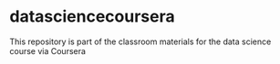 datasciencecoursera
===================

This repository is part of the classroom materials for the data science course via Coursera
